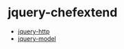# jquery-chefextend

- [jquery-http](../../tree/master/src/jquery-http)
- [jquery-model](../../tree/master/src/jquery-model)
